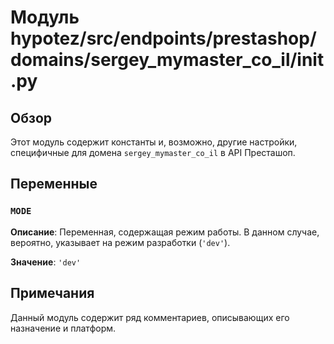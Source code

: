 # Модуль hypotez/src/endpoints/prestashop/domains/sergey_mymaster_co_il/__init__.py

## Обзор

Этот модуль содержит константы и, возможно, другие настройки, специфичные для домена `sergey_mymaster_co_il` в API Престашоп.

## Переменные

### `MODE`

**Описание**: Переменная, содержащая режим работы. В данном случае, вероятно, указывает на режим разработки (`'dev'`).

**Значение**: `'dev'`


##  Примечания

Данный модуль содержит ряд комментариев, описывающих его назначение и платформ.